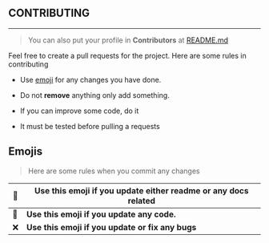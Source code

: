 ## **CONTRIBUTING**

---
> You can also put your profile in **Contributors** at [README.md](https://github.com/flatipie/flatipie/blob/main/README.md)

Feel free to create a pull requests for the project. Here are some rules in contributing

- Use <a href="#emoji">emoji</a> for any changes you have done.
  
- Do not **remove** anything only add something.
  
- If you can improve some code, do it
  
- It must be tested before pulling a requests
  

## Emojis

> Here are some rules when you commit any changes

| :book: | Use this emoji if you update either readme or any docs related |
| --- | --- |
| :paperclip: | **Use this emoji if you update any code.** |
| :x: | **Use this emoji if you update or fix any bugs** |
